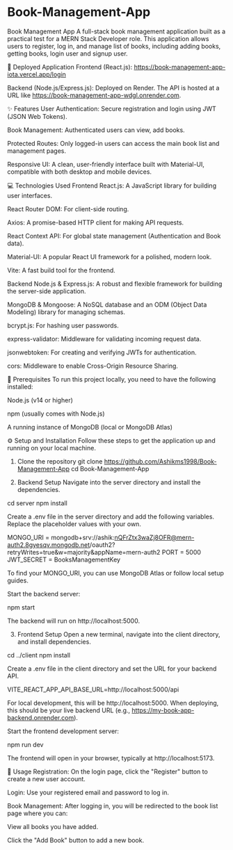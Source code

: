 # Book-Management-App

Book Management App
A full-stack book management application built as a practical test for a MERN Stack Developer role. This application allows users to register, log in, and manage  list of books, including adding books, getting books,  login user and signup user.

🚀 Deployed Application
Frontend (React.js): https://book-management-app-iota.vercel.app/login

Backend (Node.js/Express.js): Deployed on Render. The API is hosted at a URL like https://book-management-app-wdgl.onrender.com.

✨ Features
User Authentication: Secure registration and login using JWT (JSON Web Tokens).

Book Management: Authenticated users can view, add books.

Protected Routes: Only logged-in users can access the main book list and management pages.

Responsive UI: A clean, user-friendly interface built with Material-UI, compatible with both desktop and mobile devices.

💻 Technologies Used
Frontend
React.js: A JavaScript library for building user interfaces.

React Router DOM: For client-side routing.

Axios: A promise-based HTTP client for making API requests.

React Context API: For global state management (Authentication and Book data).

Material-UI: A popular React UI framework for a polished, modern look.

Vite: A fast build tool for the frontend.

Backend
Node.js & Express.js: A robust and flexible framework for building the server-side application.

MongoDB & Mongoose: A NoSQL database and an ODM (Object Data Modeling) library for managing schemas.

bcrypt.js: For hashing user passwords.

express-validator: Middleware for validating incoming request data.

jsonwebtoken: For creating and verifying JWTs for authentication.

cors: Middleware to enable Cross-Origin Resource Sharing.

🔧 Prerequisites
To run this project locally, you need to have the following installed:

Node.js (v14 or higher)

npm (usually comes with Node.js) 

A running instance of MongoDB (local or MongoDB Atlas)

⚙️ Setup and Installation
Follow these steps to get the application up and running on your local machine.

1. Clone the repository
git clone https://github.com/Ashikms1998/Book-Management-App
cd Book-Management-App

2. Backend Setup
Navigate into the server directory and install the dependencies.

cd server
npm install

Create a .env file in the server directory and add the following variables. Replace the placeholder values with your own.

MONGO_URI = mongodb+srv://ashik:nQFrZtx3waZj8OFR@mern-auth2.8gyesqv.mongodb.net/oauth2?retryWrites=true&w=majority&appName=mern-auth2
PORT = 5000
JWT_SECRET = BooksManagementKey

To find your MONGO_URI, you can use MongoDB Atlas or follow local setup guides.

Start the backend server:

npm start

The backend will run on http://localhost:5000.

3. Frontend Setup
Open a new terminal, navigate into the client directory, and install dependencies.

cd ../client
npm install

Create a .env file in the client directory and set the URL for your backend API.

VITE_REACT_APP_API_BASE_URL=http://localhost:5000/api

For local development, this will be http://localhost:5000. When deploying, this should be your live backend URL (e.g., https://my-book-app-backend.onrender.com).

Start the frontend development server:

npm run dev

The frontend will open in your browser, typically at http://localhost:5173.

📖 Usage
Registration: On the login page, click the "Register" button to create a new user account.

Login: Use your registered email and password to log in.

Book Management: After logging in, you will be redirected to the book list page where you can:

View all books you have added.

Click the "Add Book" button to add a new book.
